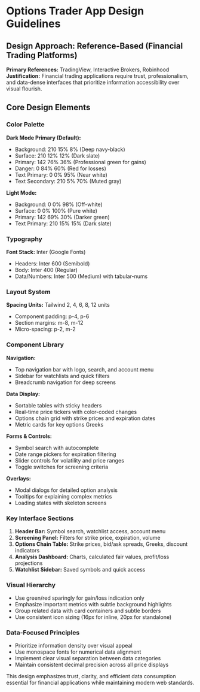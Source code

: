 # Options Trader App Design Guidelines

## Design Approach: Reference-Based (Financial Trading Platforms)
**Primary References:** TradingView, Interactive Brokers, Robinhood
**Justification:** Financial trading applications require trust, professionalism, and data-dense interfaces that prioritize information accessibility over visual flourish.

## Core Design Elements

### Color Palette
**Dark Mode Primary (Default):**
- Background: 210 15% 8% (Deep navy-black)
- Surface: 210 12% 12% (Dark slate)
- Primary: 142 76% 36% (Professional green for gains)
- Danger: 0 84% 60% (Red for losses)
- Text Primary: 0 0% 95% (Near white)
- Text Secondary: 210 5% 70% (Muted gray)

**Light Mode:**
- Background: 0 0% 98% (Off-white)
- Surface: 0 0% 100% (Pure white)
- Primary: 142 69% 30% (Darker green)
- Text Primary: 210 15% 15% (Dark slate)

### Typography
**Font Stack:** Inter (Google Fonts)
- Headers: Inter 600 (Semibold)
- Body: Inter 400 (Regular)
- Data/Numbers: Inter 500 (Medium) with tabular-nums

### Layout System
**Spacing Units:** Tailwind 2, 4, 6, 8, 12 units
- Component padding: p-4, p-6
- Section margins: m-8, m-12
- Micro-spacing: p-2, m-2

### Component Library

**Navigation:**
- Top navigation bar with logo, search, and account menu
- Sidebar for watchlists and quick filters
- Breadcrumb navigation for deep screens

**Data Display:**
- Sortable tables with sticky headers
- Real-time price tickers with color-coded changes
- Options chain grid with strike prices and expiration dates
- Metric cards for key options Greeks

**Forms & Controls:**
- Symbol search with autocomplete
- Date range pickers for expiration filtering
- Slider controls for volatility and price ranges
- Toggle switches for screening criteria

**Overlays:**
- Modal dialogs for detailed option analysis
- Tooltips for explaining complex metrics
- Loading states with skeleton screens

### Key Interface Sections

1. **Header Bar:** Symbol search, watchlist access, account menu
2. **Screening Panel:** Filters for strike price, expiration, volume
3. **Options Chain Table:** Strike prices, bid/ask spreads, Greeks, discount indicators
4. **Analysis Dashboard:** Charts, calculated fair values, profit/loss projections
5. **Watchlist Sidebar:** Saved symbols and quick access

### Visual Hierarchy
- Use green/red sparingly for gain/loss indication only
- Emphasize important metrics with subtle background highlights
- Group related data with card containers and subtle borders
- Use consistent icon sizing (16px for inline, 20px for standalone)

### Data-Focused Principles
- Prioritize information density over visual appeal
- Use monospace fonts for numerical data alignment
- Implement clear visual separation between data categories
- Maintain consistent decimal precision across all price displays

This design emphasizes trust, clarity, and efficient data consumption essential for financial applications while maintaining modern web standards.